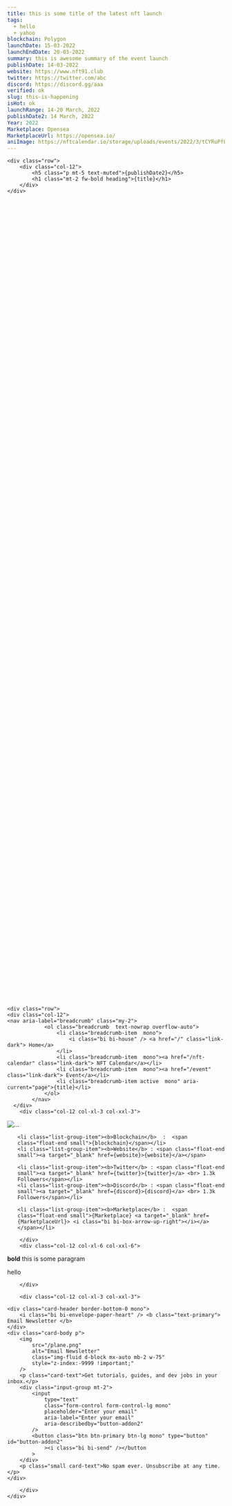 ```yaml
---
title: this is some title of the latest nft launch
tags:
  + hello
  + yahoo
blockchain: Polygon
launchDate: 15-03-2022
launchEndDate: 20-03-2022
summary: this is awesome summary of the event launch
publishDate: 14-03-2022
website: https://www.nft91.club
twitter: https://twitter.com/abc
discord: https://discord.gg/aaa
verified: ok
slug: this-is-happening
isHot: ok
launchRange: 14-20 March, 2022
publishDate2: 14 March, 2022
Year: 2022
Marketplace: Opensea
MarketplaceUrl: https://opensea.io/
aniImage: https://nftcalendar.io/storage/uploads/events/2022/3/tCYRuPfLxc91LxpuEc7xJ1YmuKPVWH0fAa9NpXGD.gif
---
```

<script>
  

	import SvelteSeo from 'svelte-seo';

    import Leaderboard from '$lib/advertisement/Leaderboard.svelte';

</script>

<SvelteSeo title={title} description="A short description goes here." />
<div class="container-fluid check-pattern text-center" style="height:50% !important">

    <div class="row">
    	<div class="col-12">
    		<h5 class="p mt-5 text-muted">{publishDate2}</h5>
    		<h1 class="mt-2 fw-bold heading">{title}</h1>
    	</div>
    </div>

</div>

<Leaderboard/>

<div class="container-fluid my-2">

    <div class="row">
    <div class="col-12">
    <nav aria-label="breadcrumb" class="my-2">
				<ol class="breadcrumb  text-nowrap overflow-auto">
					<li class="breadcrumb-item  mono">
						<i class="bi bi-house" /> <a href="/" class="link-dark"> Home</a>
					</li>
					<li class="breadcrumb-item  mono"><a href="/nft-calendar" class="link-dark"> NFT Calendar</a></li>
					<li class="breadcrumb-item  mono"><a href="/event" class="link-dark"> Event</a></li>
					<li class="breadcrumb-item active  mono" aria-current="page">{title}</li>
				</ol>
			</nav>
      </div>
        <div class="col-12 col-xl-3 col-xxl-3">

<!-- card -->
<div class="card border border-dark mb-3">
  <img src={aniImage} class="card-img-top" alt="...">
  <ul class="list-group list-group-flush p">

    <li class="list-group-item"><b>Blockchain</b>  :  <span class="float-end small">{blockchain}</span></li>
    <li class="list-group-item"><b>Website</b> : <span class="float-end small"><a target="_blank" href={website}>{website}</a></span>

    <li class="list-group-item"><b>Twitter</b> : <span class="float-end small"><a target="_blank" href={twitter}>{twitter}</a> <br> 1.3k Followers</span></li>
    <li class="list-group-item"><b>Discord</b> : <span class="float-end small"><a target="_blank" href={discord}>{discord}</a> <br> 1.3k Followers</span></li>

    <li class="list-group-item"><b>Marketplace</b> :  <span class="float-end small">{Marketplace} <a target="_blank" href={MarketplaceUrl}> <i class="bi bi-box-arrow-up-right"></i></a></span></li>

  </ul>
</div>
<!-- end -->

        </div>
        <div class="col-12 col-xl-6 col-xxl-6">

**bold**
this is some paragram

hello

        </div>
        
        <div class="col-12 col-xl-3 col-xxl-3">

<div class="card border border-primary border-1">

	<div class="card-header border-bottom-0 mono">
		<i class="bi bi-envelope-paper-heart" /> <b class="text-primary"> Email Newsletter </b>
	</div>
	<div class="card-body p">
		<img
			src="/plane.png"
			alt="Email Newsletter"
			class="img-fluid d-block mx-auto mb-2 w-75"
			style="z-index:-9999 !important;"
		/>
		<p class="card-text">Get tutorials, guides, and dev jobs in your inbox.</p>
		<div class="input-group mt-2">
			<input
				type="text"
				class="form-control form-control-lg mono"
				placeholder="Enter your email"
				aria-label="Enter your email"
				aria-describedby="button-addon2"
			/>
			<button class="btn btn-primary btn-lg mono" type="button" id="button-addon2"
				><i class="bi bi-send" /></button
			>
		</div>
		<p class="small card-text">No spam ever. Unsubscribe at any time.</p>
	</div>

</div>

        </div>
    </div>

</div>

<Leaderboard/>
